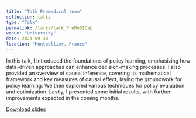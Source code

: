 ```yaml
---
title: "Talk Premedical team"
collection: talks
type: "Talk"
permalink: /talks/talk_PreMeDICaL
venue: "University"
date: 2024-09-30
location: "Montpellier, France"
---
```


In this talk, I introduced the foundations of policy learning, emphasizing how data-driven approaches can enhance decision-making processes. I also provided an overview of causal inference, covering its mathematical framework and key measures of causal effect, laying the groundwork for policy learning. We then explored various techniques for policy evaluation and optimization. Lastly, I presented some initial results, with further improvements expected in the coming months.

[Download slides](http://laufuentes.github.io/files/Talk_premedical.pdf)